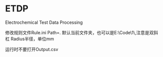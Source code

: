 # ETDP
Electrochemical Test Data Processing

修改规则文件Rule.ini
Path=. 默认当前文件夹，也可以是E:\\Code\\1\\,注意是双斜杠
Radius半径，单位mm

运行时不要打开Output.csv
